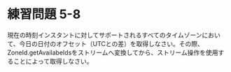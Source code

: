 # 練習問題 5-8

現在の時刻インスタントに対してサポートされるすべてのタイムゾーンにおいて、今日の日付のオフセット（UTCとの差）を取得しなさい。その際、ZoneId.getAvailabeIdsをストリームへ変換してから、ストリーム操作を使用することによって取得しなさい。
